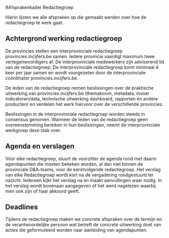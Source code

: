 #Afsprakenkader Redactiegroep

Hierin lijsten we alle afspraken op die gemaakt werden over hoe de redactiegroep te werk gaat.

## Achtergrond werking redactiegroep

De provincies stellen een interprovinciale redactiegroep provincies.incijfers.be samen. Iedere provincie vaardigt maximum twee vertegenwoordigers af. De interprovinciale medewerkers zijn adviserend lid van de redactiegroep. De interprovinciale redactiegroep komt minimaal 4 keer per jaar samen en wordt voorgezeten door de interprovinciale coördinator provincies.incijfers.be. 

De leden van de redactiegroep nemen beslissingen over de praktische uitwerking van provincies.incijfers.be (themaboom, metadata, invoer indicatoren/data, technische uitwerking dashboard, rapporten en andere producten) en verdelen het werk hiervoor over de verschillende provincies. 

Beslissingen in de interprovinciale redactiegroep worden steeds in consensus genomen. Wanneer de leden van de redactiegroep geen overeenstemming bereiken in hun beslissingen, neemt de interprovinciale werkgroep deze taak over.  


## Agenda en verslagen
Vòòr elke redactiegroep, stuurt de voorzitter de agenda rond met daarin agendapunten die moeten bekeken worden, al dan niet binnen de provinciale D&A-teams, voor de eerstvolgende redactiegroep.
Het verslag van elke Redactiegroep wordt kort na de vergadering rondgestuurd ter nazicht. Iedereen kijkt het verslag na en maakt aanvullingen waar nodig. In het verslag wordt bovenaan aangegeven of het werd nagelezen waarbij men ook zijn of haar akkoord geeft.

## Deadlines
Tijdens de redactiegroep maken we concrete afspraken over de termijn en de verantwoordelijke persoon wat betreft de concrete uitwerking doet van acties die geformuleerd worden naar aanleiding van agendapunten. 
